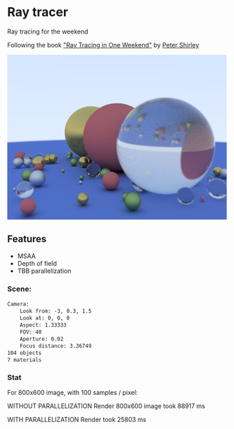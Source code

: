 # Ray tracer
Ray tracing for the weekend

Following the book ["Ray Tracing in One Weekend"](http://in1weekend.blogspot.com/) by [Peter Shirley](https://twitter.com/Peter_shirley)

![Render](images/image.png?raw=true "Render")

## Features
- MSAA
- Depth of field
- TBB parallelization

### Scene: 
	Camera: 
		Look from: -3, 0.3, 1.5
		Look at: 0, 0, 0
		Aspect: 1.33333
		FOV: 40
		Aperture: 0.02
		Focus distance: 3.36749
	104 objects
	7 materials


### Stat

For 800x600 image, with 100 samples / pixel:

WITHOUT PARALLELIZATION
Render 800x600 image took 88917 ms

WITH PARALLELIZATION
Render  took 25803 ms

